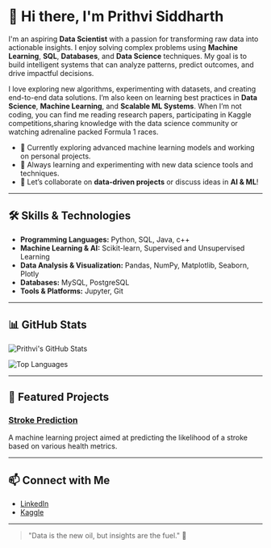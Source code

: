 # 👋 Hi there, I'm Prithvi Siddharth

I'm an aspiring **Data Scientist** with a passion for transforming raw data into actionable insights. I enjoy solving complex problems using **Machine Learning**, **SQL**, **Databases**, and **Data Science** techniques. My goal is to build intelligent systems that can analyze patterns, predict outcomes, and drive impactful decisions.  

I love exploring new algorithms, experimenting with datasets, and creating end-to-end data solutions. I’m also keen on learning best practices in **Data Science**, **Machine Learning**, and **Scalable ML Systems**. When I’m not coding, you can find me reading research papers, participating in Kaggle competitions,sharing knowledge with the data science community or watching adrenaline packed Formula 1 races.  

- 🔭 Currently exploring advanced machine learning models and working on personal projects.  
- 🌱 Always learning and experimenting with new data science tools and techniques.  
- 💬 Let’s collaborate on **data-driven projects** or discuss ideas in **AI & ML**!  

---

## 🛠️ Skills & Technologies

- **Programming Languages:** Python, SQL, Java, c++  
- **Machine Learning & AI:** Scikit-learn, Supervised and Unsupervised Learning  
- **Data Analysis & Visualization:** Pandas, NumPy, Matplotlib, Seaborn, Plotly  
- **Databases:** MySQL, PostgreSQL 
- **Tools & Platforms:** Jupyter, Git 

---

## 📊 GitHub Stats

![Prithvi's GitHub Stats](https://github-readme-stats.vercel.app/api?username=Prithvi-Siddharth&show_icons=true&theme=tokyonight&count_private=true)

![Top Languages](https://github-readme-stats.vercel.app/api/top-langs/?username=Prithvi-Siddharth&layout=compact&theme=tokyonight)

---

## 🚀 Featured Projects

### [Stroke Prediction](https://github.com/Prithvi-Siddharth/Stroke-prediction)
A machine learning project aimed at predicting the likelihood of a stroke based on various health metrics.



---

## 📫 Connect with Me

- [LinkedIn](https://in.linkedin.com/in/prithvi-manepalli-32488a321)  
- [Kaggle](https://www.kaggle.com/prithvimanepalli)  

---

> "Data is the new oil, but insights are the fuel." 🚀
